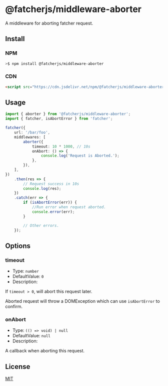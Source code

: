 # @fatcherjs/middleware-aborter

A middleware for aborting fatcher request.

## Install

### NPM

```bash
>$ npm install @fatcherjs/middleware-aborter
```

### CDN

```html
<script src="https://cdn.jsdelivr.net/npm/@fatcherjs/middleware-aborter/dist/aborter.min.js"></script>
```

## Usage

```ts
import { aborter } from '@fatcherjs/middleware-aborter';
import { fatcher, isAbortError } from 'fatcher';

fatcher({
    url: '/bar/foo',
    middlewares: [
        aborter({
            timeout: 10 * 1000, // 10s
            onAbort: () => {
                console.log('Request is Aborted.');
            },
        }),
    ],
})
    .then(res => {
        // Request success in 10s
        console.log(res);
    })
    .catch(err => {
        if (isAbortError(err)) {
            //Run error when request aborted.
            console.error(err);
        }

        // Other errors.
    });
```

## Options

### timeout

-   Type: `number`
-   DefaultValue: `0`
-   Description:

If `timeout > 0`, will abort this request later.

Aborted request will throw a DOMException which can use `isAbortError` to confirm.

### onAbort

-   Type: `(() => void) | null`
-   DefaultValue: `null`
-   Description:

A callback when aborting this request.

## License

[MIT](https://github.com/fatcherjs/fatcher/blob/master/LICENSE)
